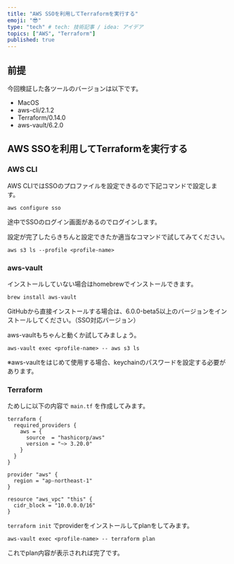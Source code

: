 ```yaml
---
title: "AWS SSOを利用してTerraformを実行する"
emoji: "😎"
type: "tech" # tech: 技術記事 / idea: アイデア
topics: ["AWS", "Terraform"]
published: true
---
```


## 前提

今回検証した各ツールのバージョンは以下です。

- MacOS
- aws-cli/2.1.2 
- Terraform/0.14.0
- aws-vault/6.2.0

## AWS SSOを利用してTerraformを実行する

### AWS CLI

AWS CLIではSSOのプロファイルを設定できるので下記コマンドで設定します。

```
aws configure sso
```

途中でSSOのログイン画面があるのでログインします。

設定が完了したらきちんと設定できたか適当なコマンドで試してみてください。

```
aws s3 ls --profile <profile-name>
```

### aws-vault

インストールしていない場合はhomebrewでインストールできます。

```
brew install aws-vault
```

GitHubから直接インストールする場合は、6.0.0-beta5以上のバージョンをインストールしてください。（SSO対応バージョン）

aws-vaultもちゃんと動くか試してみましょう。

```
aws-vault exec <profile-name> -- aws s3 ls
```

※aws-vaultをはじめて使用する場合、keychainのパスワードを設定する必要があります。

### Terraform

ためしに以下の内容で `main.tf` を作成してみます。

```
terraform {
  required_providers {
    aws = {
      source  = "hashicorp/aws"
      version = "~> 3.20.0"
    }
  }
}

provider "aws" {
  region = "ap-northeast-1"
}

resource "aws_vpc" "this" {
  cidr_block = "10.0.0.0/16"
}
```

`terraform init` でproviderをインストールしてplanをしてみます。

```
aws-vault exec <profile-name> -- terraform plan
```

これでplan内容が表示されれば完了です。
